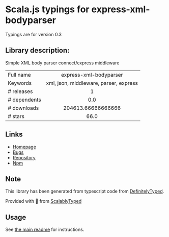 
# Scala.js typings for express-xml-bodyparser

Typings are for version 0.3

## Library description:
Simple XML body parser connect/express middleware

|                    |                 |
| ------------------ | :-------------: |
| Full name          | express-xml-bodyparser |
| Keywords           | xml, json, middleware, parser, express |
| # releases         | 1 |
| # dependents       | 0.0 |
| # downloads        | 204613.66666666666 |
| # stars            | 66.0 |

## Links
- [Homepage](https://github.com/macedigital/express-xml-bodyparser)
- [Bugs](https://github.com/macedigital/express-xml-bodyparser/issues)
- [Repository](https://github.com/macedigital/express-xml-bodyparser)
- [Npm](https://www.npmjs.com/package/express-xml-bodyparser)
    


## Note
This library has been generated from typescript code from [DefinitelyTyped](https://definitelytyped.org).

Provided with :purple_heart: from [ScalablyTyped](https://github.com/oyvindberg/ScalablyTyped)

## Usage
See [the main readme](../../readme.md) for instructions.


